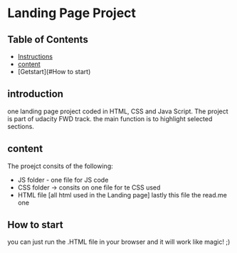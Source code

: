 # Landing Page Project

## Table of Contents

* [Instructions](#instructions)
* [content](#content)
* [Getstart](#How to start)

## introduction

one landing page project coded in HTML, CSS and Java Script. The project is part of udacity FWD track. the main function is to highlight selected sections. 

## content

The proejct consits of the following:
* JS folder - one file for JS code 
* CSS folder -> consits on one file for te CSS used 
* HTML file [all html used in the Landing page]
lastly this file the read.me one

## How to start
you can just run the .HTML file in your browser and it will work like magic! ;)
